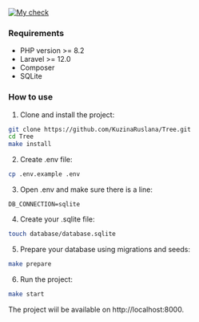 [![My check](https://github.com/KuzinaRuslana/Tree/actions/workflows/my-check.yml/badge.svg)](https://github.com/KuzinaRuslana/Tree/actions/workflows/my-check.yml)

### Requirements
+ PHP version >= 8.2
+ Laravel >= 12.0
+ Composer
+ SQLite

### How to use
1. Clone and install the project:
```bash
git clone https://github.com/KuzinaRuslana/Tree.git
cd Tree
make install
```
2. Create .env file:
```bash
cp .env.example .env
```
3. Open .env and make sure there is a line:
```env
DB_CONNECTION=sqlite
```
4. Create your .sqlite file:
```bash
touch database/database.sqlite
```
5. Prepare your database using migrations and seeds:
```bash
make prepare
```
6. Run the project:
```bash
make start
```
The project wiil be available on http://localhost:8000.
